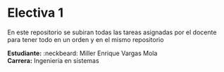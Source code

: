 # Electiva 1

En este repositorio se subiran todas las tareas asignadas por el docente para tener todo en un orden y en el mismo repositorio 

**Estudiante:** :neckbeard: Miller Enrique Vargas Mola\
**Carrera:** Ingenieria en sistemas

